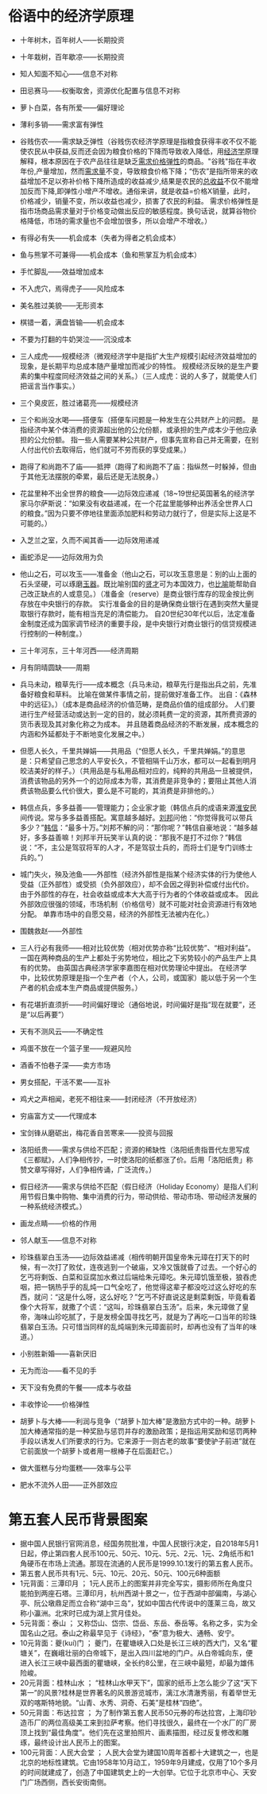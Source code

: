 # 俗语中的经济学原理

* 十年树木，百年树人——长期投资
* 十年栽树，百年歇凉——长期投资
* 知人知面不知心——信息不对称
* 田忌赛马——权衡取舍，资源优化配置与信息不对称
* 萝卜白菜，各有所爱——偏好理论
* 薄利多销——需求富有弹性
* 谷贱伤农——需求缺乏弹性（谷贱伤农经济学原理是指粮食获得丰收不仅不能使农民从中获益,反而还会因为粮食价格的下降而导致收入降低，用[经济学](https://baike.baidu.com/item/经济学/589379)原理解释，根本原因在于农产品往往是缺乏[需求价格弹性](https://baike.baidu.com/item/需求价格弹性/4210225)的商品。"谷贱"指在丰收年份,产量增加，然而[需求量](https://baike.baidu.com/item/需求量/2461773)不变，导致粮食价格下降；“伤农”是指所带来的收益增加不足以弥补价格下降所造成的收益减少,结果是农民的[总收益](https://baike.baidu.com/item/总收益)不仅不能增加反而下降,即弹性小增产不增收。通俗来讲，就是收益=价格X销量，此时，价格减少，销量不变，所以收益也减少，损害了农民的利益。  需求价格弹性是指市场商品需求量对于价格变动做出反应的敏感程度。换句话说，就算谷物价格降低，市场的需求量也不会增加很多，所以会增产不增收。）
* 有得必有失——机会成本（失者为得者之机会成本）
* 鱼与熊掌不可兼得——机会成本（鱼和熊掌互为机会成本）
* 手忙脚乱——效益增加成本
* 不入虎穴，焉得虎子——风险成本
* 美名胜过美貌——无形资本
* 棋错一着，满盘皆输——机会成本
* 不要为打翻的牛奶哭泣——沉没成本
* 三人成虎——规模经济（微观经济学中是指扩大生产规模引起经济效益增加的现象，是长期平均总成本随产量增加而减少的特性。 规模经济反映的是生产要素的集中程度同经济效益之间的关系。）（三人成虎：说的人多了，就能使人们把谣言当作事实。）
* 三个臭皮匠，胜过诸葛亮——规模经济
* 三个和尚没水喝——搭便车（搭便车问题是一种发生在公共财产上的问题。 是指经济中某个体消费的资源超出他的公允份额，或承担的生产成本少于他应承担的公允份额。 指一些人需要某种公共财产，但事先宣称自己并无需要，在别人付出代价去取得后，他们就可不劳而获的享受成果。）
* 跑得了和尚跑不了庙——抵押（跑得了和尚跑不了庙：指纵然一时躲掉，但由于其他无法摆脱的牵累，最后还是无法脱身。）
* 花盆里种不出全世界的粮食——边际效应递减（18~19世纪英国著名的经济学家马尔萨斯说：“如果没有收益递减，在一个花盆里能够种出养活全世界人口的粮食。”因为只要不停地往里面添加肥料和劳动力就行了，但是实际上这是不可能的。）
* 入芝兰之室，久而不闻其香——边际效用递减
* 画蛇添足——边际效用为负
* 他山之石，可以攻玉——准备金（他山之石，可以攻玉意思是：别的山上面的石头坚硬，可以琢磨[玉器](https://baike.baidu.com/item/玉器)。既比喻别国的[贤才](https://baike.baidu.com/item/贤才/1065325)可为本国效力，也[比喻](https://baike.baidu.com/item/比喻/177147)能帮助自己改正缺点的人或意见。）（准备金（reserve）是商业银行库存的现金按比例存放在中央银行的存款。 实行准备金的目的是确保商业银行在遇到突然大量提取银行存款时，能有相当充足的清偿能力。 自20世纪30年代以后，法定准备金制度还成为国家调节经济的重要手段，是中央银行对商业银行的信贷规模进行控制的一种制度。）
* 三十年河东，三十年河西——经济周期
* 月有阴晴圆缺——周期
* 兵马未动，粮草先行——成本概念（兵马未动，粮草先行是指出兵之前，先准备好粮食和草料。 比喻在做某件事情之前，提前做好准备工作。 出自：《森林中的远征》。）（成本是商品经济的价值范畴，是商品价值的组成部分。 人们要进行生产经营活动或达到一定的目的，就必须耗费一定的资源，其所费资源的货币表现及其对象化称之为成本。 并且随着商品经济的不断发展，成本概念的内涵和外延都处于不断地变化发展之中。）
* 但愿人长久，千里共婵娟——共用品（“但愿人长久，千里共婵娟。”的意思是：只希望自己思念的人平安长久，不管相隔千山万水，都可以一起看到明月皎洁美好的样子。）（共用品是与私用品相对应的，纯粹的共用品一旦被提供，消费该物品的另外一个的边际成本为零，其消费是非竞争的；要阻止其他人消费该物品要么代价很大，要么是不可能的，其消费是非排他的。）   




* 韩信点兵，多多益善——管理能力；企业家才能（韩信点兵的成语来源[淮安](https://baike.baidu.com/item/淮安/15080316)民间传说。常与多多益善搭配。寓意越多越好。[刘邦](https://baike.baidu.com/item/刘邦/129493)问他：“你觉得我可以带兵多少？”[韩信](https://baike.baidu.com/item/韩信/5321)：“最多十万。”刘邦不解的问：“那你呢？”韩信自豪地说：“越多越好，多多益善嘛！刘邦半开玩笑半认真的说：“那我不是打不过你？”韩信说：“不，主公是驾驭将军的人才，不是驾驭士兵的，而将士们是专门训练士兵的。”）
* 城门失火，殃及池鱼——外部性（经济外部性是指某个经济实体的行为使他人受益（正外部性）或受损（负外部效应），却不会因之得到补偿或付出代价。 由于外部性的存在，社会收益或成本大大高于行为者的个体收益或成本。 因此外部效应很强的领域，市场机制（价格信号）就不可能对社会资源进行有效地分配。 单靠市场中的自愿交易，经济的外部性无法被内在化。）
* 围魏救赵——外部性
* 三人行必有我师——相对比较优势（相对优势亦称“比较优势”、“相对利益”。 一国在两种商品的生产上都处于劣势地位，相比之下劣势较小的产品生产上具有的优势。 由英国古典经济学家李嘉图在相对优势理论中提出。 在经济学中，比较优势原理是指一个生产者（个人，公司，或国家）能以低于另一个生产者的机会成本生产商品或提供服务。）
* 有花堪折直须折——时间偏好理论（通俗地说，时间偏好是指“现在就要”，还是“以后再要”）
* 天有不测风云——不确定性
* 鸡蛋不放在一个篮子里——规避风险
* 酒香不怕巷子深——卖方市场
* 男女搭配，干活不累——互补
* 鸡犬之声相闻，老死不相往来——封闭经济（不开放经济）
* 穷庙富方丈——代理成本
* 宝剑锋从磨砺出，梅花香自苦寒来——投资与回报
* 洛阳纸贵——需求与供给不匹配；资源的稀缺性（洛阳纸贵指晋代左思写成《三都赋》，人们争相传抄，一时使洛阳的纸都涨了价。后用「洛阳纸贵」称赞文章写得好，人们争相传诵，广泛流传。）
* 假日经济——需求与供给不匹配（假日经济（Holiday Economy）是指人们利用节假日集中购物、集中消费的行为，带动供给、带动市场、带动经济发展的一种系统经济模式。）
* 画龙点睛——价格的作用
* 邻人献玉——信息不对称
* 珍珠翡翠白玉汤——边际效益递减（相传明朝开国皇帝朱元璋在打天下的时候，有一次打了败仗，连夜逃到一个破庙，又冷又饿就昏了过去。一个好心的乞丐将剩饭、白菜和豆腐加水煮过后端给朱元璋吃。朱元璋饥饿至极，狼吞虎咽，把一锅热乎乎的乱炖一口气全吃了，他觉得这辈子都没吃过这么好吃的东西，就问：“这是什么呀，这么好吃？”乞丐不好直说这是剩菜剩饭，毕竟看着像个大将军，就撒了个谎：“这叫，珍珠翡翠白玉汤”。后来，朱元璋做了皇帝，海味山珍吃腻了，于是发榜全国寻找乞丐，就是为了再吃一口当年的珍珠翡翠白玉汤。只可惜当同样的乱炖端到朱元璋面前时，却再也没有了当年的味道。）
* 小别胜新婚——喜新厌旧
* 无为而治——看不见的手
* 天下没有免费的午餐——成本与收益
* 丰收悖论——价格弹性
* 胡萝卜与大棒——利润与竞争（“胡萝卜加大棒”是激励方式中的一种。胡萝卜加大棒通常指的是一种奖励与惩罚并存的激励政策；是指运用奖励和惩罚两种手段以诱发人们所要求的行为。它来源于一则古老的故事“要使驴子前进”就在它前面放一个胡萝卜或者用一根棒子在后面赶它。）
* 做大蛋糕与分均蛋糕——效率与公平
* 肥水不流外人田——正外部效应

# 第五套人民币背景图案

* 据中国人民银行官网消息，经国务院批准，中国人民银行决定，自2018年5月1日起，停止第四套人民币100元、50元、10元、5元、2元、1元、2角纸币和1角硬币在市场上流通。那现在流通的人民币是1999.10.1发行的第五套人民币。
* 第五套人民币共有1元、5元、10元、20元、50元、100元6种面额
* 1元背面：三潭印月  ；  1元人民币上的图案并非完全写实，摄影师所在角度只能拍到两座石塔。三潭印月，杭州西湖十景之一，位于西湖中部偏南，与湖心亭、阮公墩鼎足而立合称“湖中三岛”，犹如中国古代传说中的蓬莱三岛，故又称小瀛洲。北宋时已成为湖上赏月佳处。
* 5元背面：泰山  ；  又称岱山、岱宗、岱岳、东岳、泰岳等。名称之多，实为全国名山之冠。泰山之称最早见于《诗经》，“泰”意为极大、通畅、安宁。
* 10元背面：夔(kuí)门  ；  夔门，在瞿塘峡入口处是长江三峡的西大门，又名“瞿塘关”，在巍峨壮丽的白帝城下，是出入四川盆地的门户。从白帝城向东，便进入长江三峡中最西面的瞿塘峡，全长约8公里，在三峡中最短，却最为雄伟险峻。
* 20元背面：桂林山水  ；  “桂林山水甲天下”，国家的纸币上怎么能少了这“天下第一”的风景?桂林是世界著名的风景游览城市，漓江水清澈秀丽，有着举世无双的喀斯特地貌。“山青、水秀、洞奇、石美”是桂林“四绝”。
* 50元背面：布达拉宫  ；  为了制作第五套人民币50元券的布达拉宫，上海印钞造币厂的两位高级美工来到拉萨考察。他们寻找很久，最终在一个水厂的厂房顶上找到“最佳角度”。他们先在这里拍照片、画素描图，经过反复修改和雕琢，最终设计出人民币上的图案。
* 100元背面：人民大会堂  ；  人民大会堂为建国10周年首都十大建筑之一，也是北京的地标性建筑。它由1958年10月动工，1959年9月建成，仅用了10个多月的时间就建成了，创造了中国建筑史上的一大创举。它位于北京市中心、天安门广场西侧，西长安街南侧。


